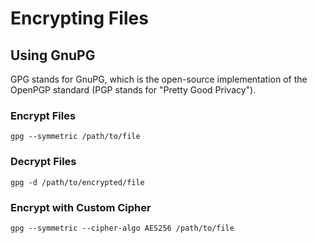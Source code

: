 # Encrypting Files 

## Using GnuPG

GPG stands for GnuPG, which is the open-source implementation of the OpenPGP standard (PGP stands for "Pretty Good
Privacy").

### Encrypt Files

```shell
gpg --symmetric /path/to/file
```

### Decrypt Files

```shell
gpg -d /path/to/encrypted/file
```

### Encrypt with Custom Cipher

```shell
gpg --symmetric --cipher-algo AES256 /path/to/file
```
